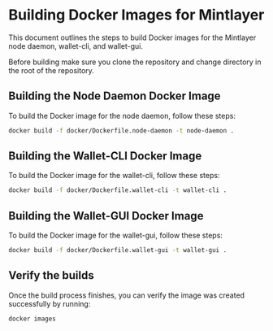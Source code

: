# Building Docker Images for Mintlayer

This document outlines the steps to build Docker images for the Mintlayer node daemon, wallet-cli, and wallet-gui. 

Before building make sure you clone the repository and change directory in the root of the repository.


## Building the Node Daemon Docker Image

To build the Docker image for the node daemon, follow these steps:

```bash
docker build -f docker/Dockerfile.node-daemon -t node-daemon .
```


## Building the Wallet-CLI Docker Image

To build the Docker image for the wallet-cli, follow these steps:

```bash
docker build -f docker/Dockerfile.wallet-cli -t wallet-cli .
```


## Building the Wallet-GUI Docker Image

To build the Docker image for the wallet-gui, follow these steps:

```bash
docker build -f docker/Dockerfile.wallet-gui -t wallet-gui .
```


## Verify the builds 

Once the build process finishes, you can verify the image was created successfully by running:

```bash
docker images
```
